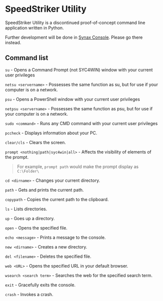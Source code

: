 # SpeedStriker Utility

SpeedStriker Utility is a discontinued proof-of-concept command line application written in Python. 

Further development will be done in [Synax Console]("https://github.com/That1M8Head/SynaxConsole"). Please go there instead.

## Command list


`su` - Opens a Command Prompt (not SYC4WIN) window with your current user privileges

`netsu <servername>` - Possesses the same function as su, but for use if your computer is on a network.
  
`psu` - Opens a PowerShell window with your current user privileges

`netpsu <servername>` - Possesses the same function as psu, but for use if your computer is on a network.
  
`sudo <command>` - Runs any CMD command with your current user privileges

`pccheck` - Displays information about your PC.

`clear/cls` - Clears the screen.

`prompt <nothing|path|syc4win|all>` - Affects the visibility of elements of the prompt.

  > For example, `prompt path` would make the prompt display as `C:\Folder\`
  
`cd <dirname>` - Changes your current directory.
  
`path` - Gets and prints the current path.

`copypath` - Copies the current path to the clipboard.

`ls` - Lists directories.

`up` - Goes up a directory.

`open` - Opens the specified file.

`echo <message>` - Prints a message to the console.
  
`new <dirname>` - Creates a new directory.
  
`del <filename>` - Deletes the specified file.
  
`web <URL>` - Opens the specified URL in your default browser.
  
`wsearch <search term>` - Searches the web for the specified search term.
  
`exit` - Gracefully exits the console.
  
`crash` - Invokes a crash.
